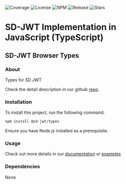 ![Coverage](https://img.shields.io/codecov/c/github/openwallet-foundation-labs/sd-jwt-js)
![License](https://img.shields.io/github/license/openwallet-foundation-labs/sd-jwt-js.svg)
![NPM](https://img.shields.io/npm/v/%40sd-jwt%2Fcore)
![Release](https://img.shields.io/github/v/release/openwallet-foundation-labs/sd-jwt-js)
![Stars](https://img.shields.io/github/stars/openwallet-foundation-labs/sd-jwt-js)

# SD-JWT Implementation in JavaScript (TypeScript)

## SD-JWT Browser Types

### About

Types for SD JWT

Check the detail description in our github [repo](https://github.com/openwallet-foundation-labs/sd-jwt-js).

### Installation

To install this project, run the following command:

```bash
npm install @sd-jwt/types
```

Ensure you have Node.js installed as a prerequisite.

### Usage

Check out more details in our [documentation](https://github.com/openwallet-foundation-labs/sd-jwt-js/tree/next/docs) or [examples](https://github.com/openwallet-foundation-labs/sd-jwt-js/tree/next/examples)

### Dependencies

None
